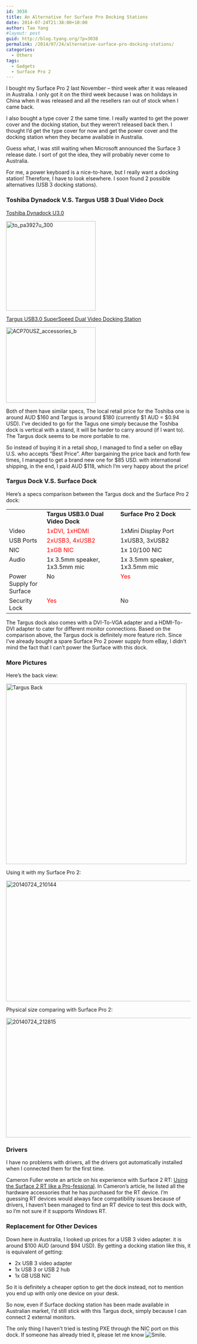 ```yaml
---
id: 3038
title: An Alternative for Surface Pro Docking Stations
date: 2014-07-24T21:38:00+10:00
author: Tao Yang
#layout: post
guid: http://blog.tyang.org/?p=3038
permalink: /2014/07/24/alternative-surface-pro-docking-stations/
categories:
  - Others
tags:
  - Gadgets
  - Surface Pro 2
---
```

I bought my Surface Pro 2 last November – third week after it was released in Australia. I only got it on the third week because I was on holidays in China when it was released and all the resellers ran out of stock when I came back.

I also bought a type cover 2 the same time. I really wanted to get the power cover and the docking station, but they weren’t released back then. I thought I’d get the type cover for now and get the power cover and the docking station when they became available in Australia.

Guess what, I was still waiting when Microsoft announced the Surface 3 release date. I sort of got the idea, they will probably never come to Australia.

For me, a power keyboard is a nice-to-have, but I really want a docking station! Therefore, I have to look elsewhere. I soon found 2 possible alternatives (USB 3 docking stations).
<h3>Toshiba Dynadock V.S. Targus USB 3 Dual Video Dock</h3>
<a href="http://www.toshiba.com/us/accessories/Docking-and-Stands/Port-Replicators/Docking-Station/PA3927U-1PRP">Toshiba Dynadock U3.0</a>

<a href="http://blog.tyang.org/wp-content/uploads/2014/07/to_pa3927u_300.png"><img style="background-image: none; padding-top: 0px; padding-left: 0px; display: inline; padding-right: 0px; border: 0px;" title="to_pa3927u_300" src="http://blog.tyang.org/wp-content/uploads/2014/07/to_pa3927u_300_thumb.png" alt="to_pa3927u_300" width="244" height="244" border="0" /></a>

<a href="http://targus.com/au/product_details.asp?sku=ACP70AU">Targus USB3.0 SuperSpeed Dual Video Docking Station</a>

<a href="http://blog.tyang.org/wp-content/uploads/2014/07/ACP70USZ_accessories_b.jpg"><img style="background-image: none; padding-top: 0px; padding-left: 0px; display: inline; padding-right: 0px; border: 0px;" title="ACP70USZ_accessories_b" src="http://blog.tyang.org/wp-content/uploads/2014/07/ACP70USZ_accessories_b_thumb.jpg" alt="ACP70USZ_accessories_b" width="244" height="206" border="0" /></a>

Both of them have similar specs, The local retail price for the Toshiba one is around AUD $160 and Targus is around $180 (currently $1 AUD = $0.94 USD). I’ve decided to go for the Tagus one simply because the Toshiba dock is vertical with a stand, it will be harder to carry around (if I want to). The Targus dock seems to be more portable to me.

So instead of buying it in a retail shop, I managed to find a seller on eBay U.S. who accepts “Best Price”. After bargaining the price back and forth few times, I managed to get a brand new one for $85 USD. with international shipping, in the end, I paid AUD $118, which I’m very happy about the price!
<h3>Targus Dock V.S. Surface Dock</h3>
Here’s a specs comparison between the Targus dock and the Surface Pro 2 dock:
<table border="0" width="580" cellspacing="0" cellpadding="2">
<tbody>
<tr>
<td valign="top" width="98"></td>
<td valign="top" width="241"><strong>Targus USB3.0 Dual Video Dock</strong></td>
<td valign="top" width="239"><strong>Surface Pro 2 Dock</strong></td>
</tr>
<tr>
<td valign="top" width="98">Video</td>
<td valign="top" width="241"><span style="color: #ff0000;">1xDVI, 1xHDMI</span></td>
<td valign="top" width="239">1xMini Display Port</td>
</tr>
<tr>
<td valign="top" width="98">USB Ports</td>
<td valign="top" width="241"><span style="color: #ff0000;">2xUSB3, 4xUSB2</span></td>
<td valign="top" width="239">1xUSB3, 3xUSB2</td>
</tr>
<tr>
<td valign="top" width="98">NIC</td>
<td valign="top" width="241"><span style="color: #ff0000;">1xGB NIC</span></td>
<td valign="top" width="239">1x 10/100 NIC</td>
</tr>
<tr>
<td valign="top" width="98">Audio</td>
<td valign="top" width="241">1x 3.5mm speaker, 1x3.5mm mic</td>
<td valign="top" width="239">1x 3.5mm speaker, 1x3.5mm mic</td>
</tr>
<tr>
<td valign="top" width="98">Power Supply for Surface</td>
<td valign="top" width="241">No</td>
<td valign="top" width="239"><span style="color: #ff0000;">Yes</span></td>
</tr>
<tr>
<td valign="top" width="98">Security Lock</td>
<td valign="top" width="241"><span style="color: #ff0000;">Yes</span></td>
<td valign="top" width="239">No</td>
</tr>
</tbody>
</table>
The Targus dock also comes with a DVI-To-VGA adapter and a HDMI-To-DVI adapter to cater for different monitor connections. Based on the comparison above, the Targus dock is definitely more feature rich. Since I’ve already bought a spare Surface Pro 2 power supply from eBay, I didn’t mind the fact that I can’t power the Surface with this dock.
<h3>More Pictures</h3>
Here’s the back view:

<a href="http://blog.tyang.org/wp-content/uploads/2014/07/Targus-Back.jpg"><img style="background-image: none; padding-top: 0px; padding-left: 0px; display: inline; padding-right: 0px; border: 0px;" title="Targus Back" src="http://blog.tyang.org/wp-content/uploads/2014/07/Targus-Back_thumb.jpg" alt="Targus Back" width="492" height="492" border="0" /></a>

Using it with my Surface Pro 2:

<a href="http://blog.tyang.org/wp-content/uploads/2014/07/20140724_210144.jpg"><img style="background-image: none; padding-top: 0px; padding-left: 0px; display: inline; padding-right: 0px; border: 0px;" title="20140724_210144" src="http://blog.tyang.org/wp-content/uploads/2014/07/20140724_210144_thumb.jpg" alt="20140724_210144" width="580" height="329" border="0" /></a>

Physical size comparing with Surface Pro 2:

<a href="http://blog.tyang.org/wp-content/uploads/2014/07/20140724_212815.jpg"><img style="background-image: none; padding-top: 0px; padding-left: 0px; display: inline; padding-right: 0px; border: 0px;" title="20140724_212815" src="http://blog.tyang.org/wp-content/uploads/2014/07/20140724_212815_thumb.jpg" alt="20140724_212815" width="580" height="326" border="0" /></a>
<h3>Drivers</h3>
I have no problems with drivers, all the drivers got automatically installed when I connected them for the first time.

Cameron Fuller wrote an article on his experience with Surface 2 RT: <a href="http://blogs.catapultsystems.com/cfuller/archive/2014/04/09/using-the-surface-2-rt-like-a-pro-fessional-1.aspx">Using the Surface 2 RT like a Pro-fessional</a>. In Cameron’s article, he listed all the hardware accessories that he has purchased for the RT device. I’m guessing RT devices would always face compatibility issues because of drivers, I haven’t been managed to find an RT device to test this dock with, so I’m not sure if it supports Windows RT.
<h3>Replacement for Other Devices</h3>
Down here in Australia, I looked up prices for a USB 3 video adapter. it is around $100 AUD (around $94 USD). By getting a docking station like this, it is equivalent of getting:
<ul>
	<li>2x USB 3 video adapter</li>
	<li>1x USB 3 or USB 2 hub</li>
	<li>1x GB USB NIC</li>
</ul>
So it is definitely a cheaper option to get the dock instead, not to mention you end up with only one device on your desk.

So now, even if Surface docking station has been made available in Australian market, I’d still stick with this Targus dock, simply because I can connect 2 external monitors.

The only thing I haven’t tried is testing PXE through the NIC port on this dock. If someone has already tried it, please let me know <img class="wlEmoticon wlEmoticon-smile" style="border-style: none;" src="http://blog.tyang.org/wp-content/uploads/2014/07/wlEmoticon-smile4.png" alt="Smile" />.